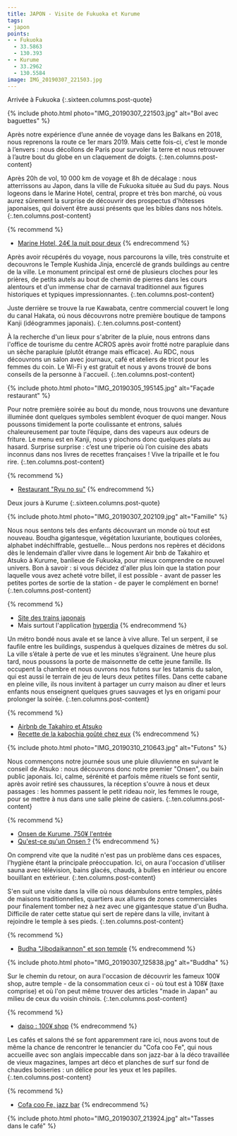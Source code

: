 ```yaml
---
title: JAPON - Visite de Fukuoka et Kurume
tags:
- japon
points:
- - Fukuoka
  - 33.5863
  - 130.393
- - Kurume
  - 33.2962
  - 130.5584
image: IMG_20190307_221503.jpg
---
```


Arrivée à Fukuoka
{:.sixteen.columns.post-quote}

{% include photo.html photo="IMG_20190307_221503.jpg" alt="Bol avec baguettes" %}

Après notre expérience d’une année de voyage dans les Balkans en 2018, nous reprenons la route ce 1er mars 2019. Mais cette fois-ci, c’est le monde à l’envers : nous décollons de Paris pour survoler la terre et nous retrouver à l’autre bout du globe en un claquement de doigts.
{:.ten.columns.post-content}

<!--fin extrait-->

Après 20h de vol, 10 000 km de voyage et 8h de décalage : nous atterrissons au Japon, dans la ville de Fukuoka située au Sud du pays. Nous logeons dans le Marine Hotel, central, propre et très bon marché, où vous aurez sûrement la surprise de découvrir des
prospectus d'hôtesses japonaises, qui doivent être aussi présents que les
bibles dans nos hôtels.
{:.ten.columns.post-content}

{% recommend %}
- [Marine Hotel, 24€ la nuit pour deux](https://www.booking.com/hotel/jp/marine-shinkan.fr.html)
{% endrecommend %}

Après avoir récupérés du voyage, nous parcourons la ville, très construite
et decouvrons le Temple Kushida Jinja, encerclé de grands buildings au
centre de la ville. Le monument principal est orné de plusieurs cloches
pour les prières, de petits autels au bout de chemin de pierres dans les
cours alentours et d'un immense char de carnaval traditionnel aux figures
historiques et typiques impressionnantes.
{:.ten.columns.post-content}

Juste derrière se trouve la rue Kawabata, centre commercial couvert le long du canal Hakata, oú nous découvrons notre première boutique de tampons
Kanji (idéogrammes japonais).
{:.ten.columns.post-content}

À la recherche d'un lieux pour s'abriter de la pluie, nous entrons dans
l'office de tourisme du centre ACROS après avoir frotté notre parapluie
dans un sèche parapluie (plutôt étrange mais efficace). Au RDC, nous
découvrons un salon avec journaux, café et ateliers de tricot pour les
femmes du coin. Le Wi-Fi y est gratuit et nous y avons trouvé de bons
conseils de la personne à l'accueil.
{:.ten.columns.post-content}

{% include photo.html photo="IMG_20190305_195145.jpg" alt="Façade restaurant"  %}

Pour notre première soirée au bout du monde, nous trouvons une devanture illuminée dont quelques symboles semblent évoquer de quoi manger. Nous poussons timidement la porte coulissante et entrons, salués chaleureusement par toute l’équipe, dans des vapeurs aux odeurs de friture. Le menu est en Kanji, nous y piochons donc quelques plats au hasard. Surprise surprise : c’est une triperie où l’on cuisine des abats inconnus dans nos livres de recettes françaises ! Vive la tripaille et le fou rire.
{:.ten.columns.post-content}

{% recommend %}
- [Restaurant "Ryu no su"](https://maps.app.goo.gl/ufqBx)
{% endrecommend %}

Deux jours à Kurume
{:.sixteen.columns.post-quote}

{% include photo.html photo="IMG_20190307_202109.jpg" alt="Famille" %}

Nous nous sentons tels des enfants découvrant un monde où tout est nouveau. Boudha gigantesque, végétation luxuriante, boutiques colorées, alphabet indéchiffrable, gestuelle... Nous perdons nos repères et décidons dès le lendemain d’aller vivre dans le logement Air bnb de Takahiro et Atsuko à Kurume, banlieue de Fukuoka, pour mieux comprendre ce nouvel univers. Bon à savoir : si vous décidez d'aller plus loin que la station
pour laquelle vous avez acheté votre billet, il est possible - avant de
passer les petites portes de sortie de la station - de payer le complément en
borne!
{:.ten.columns.post-content}

{% recommend %}
- [Site des trains japonais](https://global.jr-central.co.jp/en/)
- Mais surtout l'application [hyperdia](https://play.google.com/store/apps/details?id=com.hyperdia.android.activity&hl=en_US)
{% endrecommend %}

Un métro bondé nous avale et se lance à vive allure. Tel un serpent, il se faufile entre les buildings, suspendus à quelques dizaines de mètres du sol. La ville s’étale à perte de vue et les minutes s’égrainent. Une heure plus tard, nous poussons la porte de maisonnette de cette jeune famille. Ils occupent la chambre et nous ouvrons nos futons sur les tatamis du salon, qui est aussi le terrain de jeu de leurs deux petites filles. Dans cette cabane en pleine ville, ils nous invitent à partager un curry maison au dîner et leurs enfants nous enseignent quelques grues sauvages et lys en origami pour prolonger la soirée.
{:.ten.columns.post-content}

{% recommend %}
- [Airbnb de Takahiro et Atsuko](https://www.airbnb.fr/rooms/5775393)
- [Recette de la kabochia goûté chez eux](/recettes/japon-kabochia)
{% endrecommend %}

{% include photo.html photo="IMG_20190310_210643.jpg" alt="Futons" %}

Nous commençons notre journée sous une pluie diluvienne en suivant le
conseil de Atsuko : nous découvrons donc notre premier "Onsen", ou bain
public japonais. Ici, calme, sérénité et parfois même rituels se font
sentir, après avoir retiré ses chaussures, la réception s'ouvre à nous et
deux passages : les hommes passent le petit rideau noir, les femmes le
rouge, pour se mettre à nus dans une salle pleine de casiers.
{:.ten.columns.post-content}

{% recommend %}
- [Onsen de Kurume, 750¥ l'entrée](https://maps.app.goo.gl/u3qKs)
- [Qu'est-ce qu'un Onsen ?](/voyages/2019/03/10/visite-de-beppu/)
{% endrecommend %}

On comprend vite que la nudité n'est pas un problème dans ces espaces, l'hygiène étant la principale préoccupation. Ici, on aura l'occasion d'utiliser sauna avec télévision, bains glacés, chauds, à bulles en intérieur ou encore bouillant en extérieur.
{:.ten.columns.post-content}

S'en suit une visite dans la ville où nous déambulons entre temples, pâtés
de maisons traditionnelles, quartiers aux allures de zones commerciales
pour finalement tomber nez à nez avec une gigantesque statue d'un Budha.
Difficile de rater cette statue qui sert de repère dans la ville, invitant
à rejoindre le temple à ses pieds.
{:.ten.columns.post-content}

{% recommend %}
- [Budha "Jibodaikannon" et son temple](https://maps.app.goo.gl/SgLpX)
{% endrecommend %}

{% include photo.html photo="IMG_20190307_125838.jpg" alt="Buddha" %}

Sur le chemin du retour, on aura l'occasion de découvrir les fameux 100¥
shop, autre temple - de la consommation ceux ci - où tout est à 108¥ (taxe
comprise) et où l'on peut même trouver des articles "made in Japan" au
milieu de ceux du voisin chinois.
{:.ten.columns.post-content}

{% recommend %}
- [daiso : 100¥ shop](https://en.m.wikipedia.org/wiki/Daiso)
{% endrecommend %}

Les cafés et salons thé se font apparemment rare ici, nous avons tout de
même la chance de rencontrer le tenancier du "Cofa coo Fe", qui nous
accueille avec son anglais impeccable dans son jazz-bar à la déco
travaillée de vieux magazines, lampes art déco et planches de surf sur fond
de chaudes boiseries : un délice pour les yeux et les papilles.
{:.ten.columns.post-content}

{% recommend %}
- [Cofa coo Fe, jazz bar](http://www.kumin.ne.jp/cofacoo/index.html)
{% endrecommend %}

{% include photo.html photo="IMG_20190307_213924.jpg" alt="Tasses dans le café" %}
